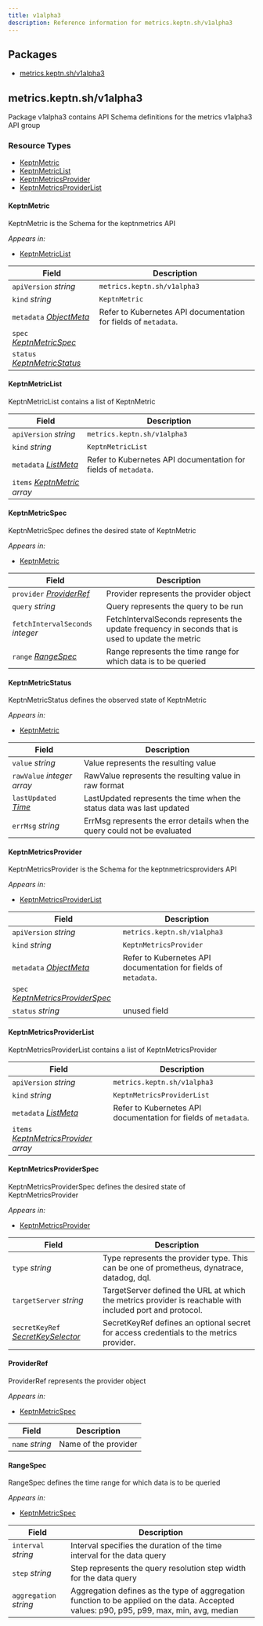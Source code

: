 ```yaml
---
title: v1alpha3
description: Reference information for metrics.keptn.sh/v1alpha3
---
```

<!-- markdownlint-disable -->

## Packages
- [metrics.keptn.sh/v1alpha3](#metricskeptnshv1alpha3)


## metrics.keptn.sh/v1alpha3

Package v1alpha3 contains API Schema definitions for the metrics v1alpha3 API group

### Resource Types
- [KeptnMetric](#keptnmetric)
- [KeptnMetricList](#keptnmetriclist)
- [KeptnMetricsProvider](#keptnmetricsprovider)
- [KeptnMetricsProviderList](#keptnmetricsproviderlist)



#### KeptnMetric



KeptnMetric is the Schema for the keptnmetrics API

_Appears in:_
- [KeptnMetricList](#keptnmetriclist)

| Field | Description |
| --- | --- |
| `apiVersion` _string_ | `metrics.keptn.sh/v1alpha3`
| `kind` _string_ | `KeptnMetric`
| `metadata` _[ObjectMeta](https://kubernetes.io/docs/reference/generated/kubernetes-api/v1.24/#objectmeta-v1-meta)_ | Refer to Kubernetes API documentation for fields of `metadata`. |
| `spec` _[KeptnMetricSpec](#keptnmetricspec)_ |  |
| `status` _[KeptnMetricStatus](#keptnmetricstatus)_ |  |


#### KeptnMetricList



KeptnMetricList contains a list of KeptnMetric



| Field | Description |
| --- | --- |
| `apiVersion` _string_ | `metrics.keptn.sh/v1alpha3`
| `kind` _string_ | `KeptnMetricList`
| `metadata` _[ListMeta](https://kubernetes.io/docs/reference/generated/kubernetes-api/v1.24/#listmeta-v1-meta)_ | Refer to Kubernetes API documentation for fields of `metadata`. |
| `items` _[KeptnMetric](#keptnmetric) array_ |  |


#### KeptnMetricSpec



KeptnMetricSpec defines the desired state of KeptnMetric

_Appears in:_
- [KeptnMetric](#keptnmetric)

| Field | Description |
| --- | --- |
| `provider` _[ProviderRef](#providerref)_ | Provider represents the provider object |
| `query` _string_ | Query represents the query to be run |
| `fetchIntervalSeconds` _integer_ | FetchIntervalSeconds represents the update frequency in seconds that is used to update the metric |
| `range` _[RangeSpec](#rangespec)_ | Range represents the time range for which data is to be queried |


#### KeptnMetricStatus



KeptnMetricStatus defines the observed state of KeptnMetric

_Appears in:_
- [KeptnMetric](#keptnmetric)

| Field | Description |
| --- | --- |
| `value` _string_ | Value represents the resulting value |
| `rawValue` _integer array_ | RawValue represents the resulting value in raw format |
| `lastUpdated` _[Time](https://kubernetes.io/docs/reference/generated/kubernetes-api/v1.24/#time-v1-meta)_ | LastUpdated represents the time when the status data was last updated |
| `errMsg` _string_ | ErrMsg represents the error details when the query could not be evaluated |


#### KeptnMetricsProvider



KeptnMetricsProvider is the Schema for the keptnmetricsproviders API

_Appears in:_
- [KeptnMetricsProviderList](#keptnmetricsproviderlist)

| Field | Description |
| --- | --- |
| `apiVersion` _string_ | `metrics.keptn.sh/v1alpha3`
| `kind` _string_ | `KeptnMetricsProvider`
| `metadata` _[ObjectMeta](https://kubernetes.io/docs/reference/generated/kubernetes-api/v1.24/#objectmeta-v1-meta)_ | Refer to Kubernetes API documentation for fields of `metadata`. |
| `spec` _[KeptnMetricsProviderSpec](#keptnmetricsproviderspec)_ |  |
| `status` _string_ | unused field |


#### KeptnMetricsProviderList



KeptnMetricsProviderList contains a list of KeptnMetricsProvider



| Field | Description |
| --- | --- |
| `apiVersion` _string_ | `metrics.keptn.sh/v1alpha3`
| `kind` _string_ | `KeptnMetricsProviderList`
| `metadata` _[ListMeta](https://kubernetes.io/docs/reference/generated/kubernetes-api/v1.24/#listmeta-v1-meta)_ | Refer to Kubernetes API documentation for fields of `metadata`. |
| `items` _[KeptnMetricsProvider](#keptnmetricsprovider) array_ |  |


#### KeptnMetricsProviderSpec



KeptnMetricsProviderSpec defines the desired state of KeptnMetricsProvider

_Appears in:_
- [KeptnMetricsProvider](#keptnmetricsprovider)

| Field | Description |
| --- | --- |
| `type` _string_ | Type represents the provider type. This can be one of prometheus, dynatrace, datadog, dql. |
| `targetServer` _string_ | TargetServer defined the URL at which the metrics provider is reachable with included port and protocol. |
| `secretKeyRef` _[SecretKeySelector](https://kubernetes.io/docs/reference/generated/kubernetes-api/v1.24/#secretkeyselector-v1-core)_ | SecretKeyRef defines an optional secret for access credentials to the metrics provider. |


#### ProviderRef



ProviderRef represents the provider object

_Appears in:_
- [KeptnMetricSpec](#keptnmetricspec)

| Field | Description |
| --- | --- |
| `name` _string_ | Name of the provider |


#### RangeSpec



RangeSpec defines the time range for which data is to be queried

_Appears in:_
- [KeptnMetricSpec](#keptnmetricspec)

| Field | Description |
| --- | --- |
| `interval` _string_ | Interval specifies the duration of the time interval for the data query |
| `step` _string_ | Step represents the query resolution step width for the data query |
| `aggregation` _string_ | Aggregation defines as the type of aggregation function to be applied on the data. Accepted values: p90, p95, p99, max, min, avg, median |


